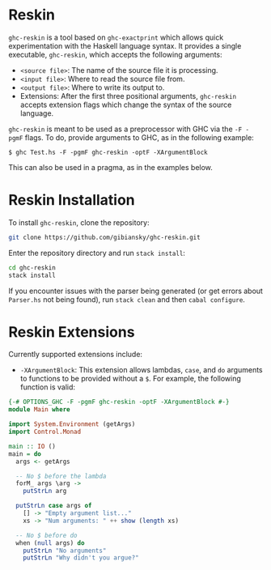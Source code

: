 # Reskin

`ghc-reskin` is a tool based on `ghc-exactprint` which allows quick
experimentation with the Haskell language syntax. It provides a single
executable, `ghc-reskin`, which accepts the following arguments:

- `<source file>`: The name of the source file it is processing.
- `<input file>`: Where to read the source file from.
- `<output file>`: Where to write its output to.
- Extensions: After the first three positional arguments, `ghc-reskin` accepts extension flags which change the syntax of the source language. 

`ghc-reskin` is meant to be used as a preprocessor with GHC via the `-F -pgmF` flags. To do, provide arguments to GHC, as in the following example:

```
$ ghc Test.hs -F -pgmF ghc-reskin -optF -XArgumentBlock
```

This can also be used in a pragma, as in the examples below.

# Reskin Installation

To install `ghc-reskin`, clone the repository:

```bash
git clone https://github.com/gibiansky/ghc-reskin.git
```

Enter the repository directory and run `stack install`:

```bash
cd ghc-reskin
stack install
```

If you encounter issues with the parser being generated (or get errors about
`Parser.hs` not being found), run `stack clean` and then `cabal configure`.

# Reskin Extensions

Currently supported extensions include:

- `-XArgumentBlock`: This extension allows lambdas, `case`, and `do` arguments to functions to be provided without a `$`. For example, the following function is valid:

```haskell
{-# OPTIONS_GHC -F -pgmF ghc-reskin -optF -XArgumentBlock #-}
module Main where

import System.Environment (getArgs)
import Control.Monad

main :: IO ()
main = do
  args <- getArgs

  -- No $ before the lambda
  forM_ args \arg ->
    putStrLn arg

  putStrLn case args of
    [] -> "Empty argument list..."
    xs -> "Num arguments: " ++ show (length xs)

  -- No $ before do
  when (null args) do
    putStrLn "No arguments"
    putStrLn "Why didn't you argue?"
```

